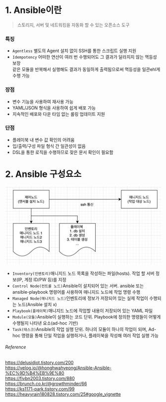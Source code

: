 # 1. Ansible이란
> 스토리지, 서버 및 네트워킹을 자동화 할 수 있는 오픈소스 도구

### 특징
- `Agentless` 별도의 Agent 설치 없이 SSH를 통한 스크립트 실행 지원
- `Idempotency` 어떠한 연산이 여러 번 수행되어도 그 결과가 달라지지 않는 멱등성 보장<br>
  같은 모듈을 반복해서 실행해도 결과가 동일하게 출력됨으로써 멱등성을 일관ehl게 수행 가능


### 장점
- 변수 기능을 사용하여 재사용 가능
- YAML/JSON 형식을 사용하여 쉽게 배포 가능
- 지속적인 배포와 다운 타임 없는 롤링 업데이트 지원


### 단점
- 플레이북 내 변수 값 확인의 어려움
- 입/출력/구성 파일 형식 간 일관성이 없음
- DSL을 통한 로직을 수행하므로 잦은 문서 확인이 필요함


# 2. Ansible 구성요소
![앤서블 구조](https://github.com/KMJ-cloud/WINS/blob/0c2e37c1c427320d73539b95eb67331e08f6c7df/REF/ansible%20structure.png)
- `Inventory(인벤토리)`매니지드 노드 목록을 작성하는 파일(hosts). 작업 할 서버 정보(IP, 계정 ID/PW 등)를 지정
- `Control Node(컨트롤 노드)`Ansible이 설치되어 있는 서버. ansible 또는 ansible-playbook 명령어를 사용하여 매니지드 노드에 작업 명령 수행
- `Managed Node(매니지드 노드)`인벤토리에 정보가 저장되어 있는 실제 작업이 수행되는 노드(Ansible 설치 x)
- `Playbook(플레이북)`매니지드 노드에 작업할 내용이 저장되어 있는 YAML 파일
- `Module(모듈)`Ansible이 실행하는 코드 단위. Playbook에 정의한 명령들이 어떻게 수행될지 나타낸 요소(ad-hoc 기반)
- `Task(태스크)`Ansible의 작업 실행 단위. 하나의 모듈이 하나의 작업이 되며, Ad-hoc 명령을 통해 단일 작업을 실행하거나, 플레이북을 작성해 여러 작업 실행 가능


###### Reference
https://delusidiot.tistory.com/200<br>
https://velog.io/@honghwahyeong/Ansible-Ansible-%EC%9D%B4%EB%9E%80<br>
https://fjvbn2003.tistory.com/880<br>
https://brunch.co.kr/@growthminder/66<br>
https://ks1171-park.tistory.com/99<br>
https://heavyrain180828.tistory.com/25#google_vignette<br>
